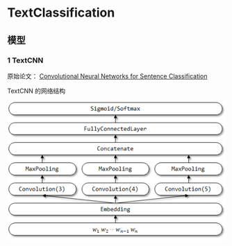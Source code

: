 # TextClassification

## 模型

### 1 TextCNN

原始论文： [Convolutional Neural Networks for Sentence Classification](http://www.aclweb.org/anthology/D14-1181)

TextCNN 的网络结构
<p align="center">
	<img src="image/TextCNN_network_structure.png">
</p>
